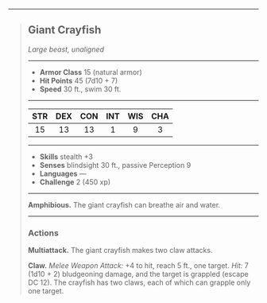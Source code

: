 ***
> ## Giant Crayfish
> *Large beast, unaligned*
> 
> ***
> 
> - **Armor Class** 15 (natural armor)
> - **Hit Points** 45 (7d10 + 7)
> - **Speed** 30 ft., swim 30 ft.
> 
> ***
> 
> |STR|DEX|CON|INT|WIS|CHA|
> |:---:|:---:|:---:|:---:|:---:|:---:|
> |15|13|13|1|9|3|
> 
> ***
> 
> - **Skills** stealth +3
> - **Senses** blindsight 30 ft., passive Perception 9
> - **Languages** —
> - **Challenge** 2 (450 xp)
> 
> ***
> 
> **Amphibious.** The giant crayfish can breathe air and water.
> 
> ***
> 
> ### Actions
> **Multiattack.** The giant crayfish makes two claw attacks.
> 
> **Claw.** *Melee Weapon Attack:* +4 to hit, reach 5 ft., one target. *Hit:* 7 (1d10 + 2) bludgeoning damage, and the target is grappled (escape DC 12). The crayfish has two claws, each of which can grapple only one target.